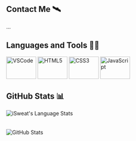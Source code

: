## Contact Me 🛰️
<p>...</p>

## Languages and Tools 👨‍🏫
<p align="left">
  <img src="https://cdn.jsdelivr.net/gh/devicons/devicon/icons/vscode/vscode-original.svg" height="60" width="80" alt="VSCode" />
  <img src="https://cdn.jsdelivr.net/gh/devicons/devicon/icons/html5/html5-original-wordmark.svg" height="60" width="80" alt="HTML5" />
  <img src="https://cdn.jsdelivr.net/gh/devicons/devicon/icons/css3/css3-original-wordmark.svg" height="60" width="80" alt="CSS3" />
  <img src="https://cdn.jsdelivr.net/gh/devicons/devicon/icons/javascript/javascript-original.svg" height="60" width="80" alt="JavaScript" />
</p>

## GitHub Stats 📊
<div align="left">
    <img src="https://github-readme-stats.vercel.app/api/top-langs?username=isweat-exe&show_icons=true&locale=en&layout=compact&theme=tokyonight" alt="iSweat's Language Stats"> </br></br></br>
    <img src="https://github-readme-stats.vercel.app/api?username=isweat-exe&show_icons=true&theme=tokyonight" alt="GitHub Stats">
</div>
